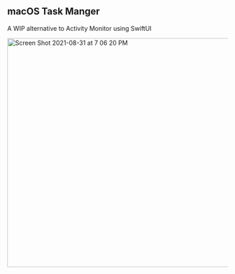 ## macOS Task Manger
A WIP alternative to Activity Monitor using SwiftUI

<img width="524" alt="Screen Shot 2021-08-31 at 7 06 20 PM" src="https://user-images.githubusercontent.com/2467473/131598688-10b41597-db47-4314-a066-a6fcbe99c869.png">
